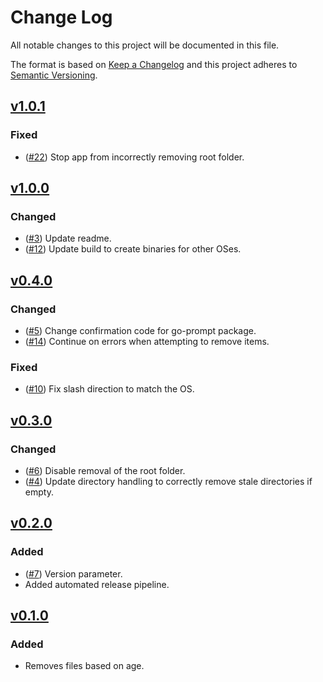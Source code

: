 # Change Log

All notable changes to this project will be documented in this file.

The format is based on [Keep a Changelog](http://keepachangelog.com/) and this project adheres to [Semantic Versioning](http://semver.org/).

<!-- ## [Unreleased]

### Added
* 

### Changed
* 

### Fixed
* 
-->

## [v1.0.1]

### Fixed
* ([#22](https://github.com/danstis/rmstale/issues/22)) Stop app from incorrectly removing root folder.

## [v1.0.0]

### Changed
* ([#3](https://github.com/danstis/rmstale/issues/3)) Update readme.
* ([#12](https://github.com/danstis/rmstale/issues/12)) Update build to create binaries for other OSes.

## [v0.4.0]

### Changed
* ([#5](https://github.com/danstis/rmstale/issues/5)) Change confirmation code for go-prompt package.
* ([#14](https://github.com/danstis/rmstale/issues/14)) Continue on errors when attempting to remove items.

### Fixed
* ([#10](https://github.com/danstis/rmstale/issues/10)) Fix slash direction to match the OS.

## [v0.3.0]

### Changed
* ([#6](https://github.com/danstis/rmstale/issues/6)) Disable removal of the root folder.
* ([#4](https://github.com/danstis/rmstale/issues/4)) Update directory handling to correctly remove stale directories if empty.


## [v0.2.0]

### Added

* ([#7](https://github.com/danstis/rmstale/issues/7)) Version parameter.
* Added automated release pipeline.

## [v0.1.0]

### Added

* Removes files based on age.

[unreleased]: https://github.com/danstis/rmstale/compare/v1.0.1...HEAD
[v1.0.1]: https://github.com/danstis/rmstale/compare/v1.0.0...v1.0.1
[v1.0.0]: https://github.com/danstis/rmstale/compare/v0.4.0...v1.0.0
[v0.4.0]: https://github.com/danstis/rmstale/compare/v0.3.0...v0.4.0
[v0.3.0]: https://github.com/danstis/rmstale/compare/v0.2.0...v0.3.0
[v0.2.0]: https://github.com/danstis/rmstale/compare/v0.1.0...v0.2.0
[v0.1.0]: https://github.com/danstis/rmstale/compare/v0.0.1...v0.1.0